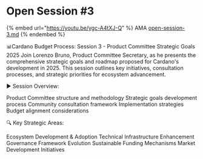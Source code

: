 # Open Session #3



{% embed url="https://youtu.be/ygc-A4tXJ-Q" %}
AMA [open-session-3.md](open-session-3.md "mention")
{% endembed %}

📊Cardano Budget Process: Session 3 - Product Committee Strategic Goals 2025 Join Lorenzo Bruno, Product Committee Secretary, as he presents the comprehensive strategic goals and roadmap proposed for Cardano's development in 2025. This session outlines key initiatives, consultation processes, and strategic priorities for ecosystem advancement.&#x20;

▶️ Session Overview:

Product Committee structure and methodology Strategic goals development process Community consultation framework Implementation strategies Budget alignment considerations

🔍 Key Strategic Areas:

Ecosystem Development & Adoption Technical Infrastructure Enhancement Governance Framework Evolution Sustainable Funding Mechanisms Market Development Initiatives
